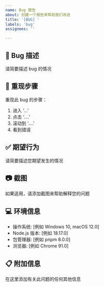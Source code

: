 ```yaml
---
name: Bug 报告
about: 创建一个报告来帮助我们改进
title: '[BUG] '
labels: 'bug'
assignees: ''

---
```


## 🐛 Bug 描述
请简要描述 bug 的情况

## 🔄 重现步骤
重现此 bug 的步骤：
1. 进入 '...'
2. 点击 '....'
3. 滚动到 '....'
4. 看到错误

## ✅ 期望行为
请简要描述您期望发生的情况

## 📷 截图
如果适用，请添加截图来帮助解释您的问题

## 💻 环境信息
- 操作系统: [例如 Windows 10, macOS 12.0]
- Node.js 版本: [例如 18.17.0]
- 包管理器: [例如 pnpm 8.0.0]
- 浏览器: [例如 Chrome 91.0]

## 📋 附加信息
在这里添加有关此问题的任何其他信息 
